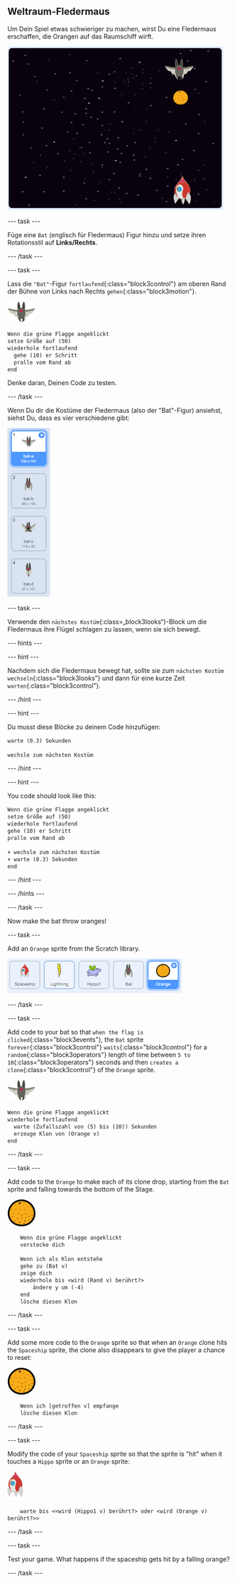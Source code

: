 ## Weltraum-Fledermaus

Um Dein Spiel etwas schwieriger zu machen, wirst Du eine Fledermaus erschaffen, die Orangen auf das Raumschiff wirft.

![eine Fledermaus wirft eine Orange auf das Raumschiff](images/bat-oranges.png)

\--- task \---

Füge eine `Bat` (englisch für Fledermaus) Figur hinzu und setze ihren Rotationsstil auf **Links/Rechts**.

\--- /task \---

\--- task \---

Lass die `"Bat"`-Figur `fortlaufend`{:class="block3control"} am oberen Rand der Bühne von Links nach Rechts `gehen`{:class="block3motion"}.

![Fledermaus Figur](images/bat-sprite.png)

```blocks3
Wenn die grüne Flagge angeklickt
setze Größe auf (50)
wiederhole fortlaufend 
  gehe (10) er Schritt
  pralle vom Rand ab
end
```

Denke daran, Deinen Code zu testen.

\--- /task \---

Wenn Du dir die Kostüme der Fledermaus (also der "Bat"-Figur) ansiehst, siehst Du, dass es vier verschiedene gibt:

![screenshot](images/invaders-bat-costume.png)

\--- task \---

Verwende den `nächstes Kostüm`{:class=„block3looks“}-Block um die Fledermaus ihre Flügel schlagen zu lassen, wenn sie sich bewegt.

\--- hints \---

\--- hint \---

Nachdem sich die Fledermaus bewegt hat, sollte sie zum `nächsten Kostüm wechseln`{:class="block3looks"} und dann für eine kurze Zeit `warten`{:class="block3control"}.

\--- /hint \---

\--- hint \---

Du musst diese Blöcke zu deinem Code hinzufügen:

```blocks3
warte (0.3) Sekunden

wechsle zum nächsten Kostüm
```

\--- /hint \---

\--- hint \---

You code should look like this:

```blocks3
Wenn die grüne Flagge angeklickt
setze Größe auf (50)
wiederhole fortlaufend 
gehe (10) er Schritt
pralle vom Rand ab
  
+ wechsle zum nächsten Kostüm
+ warte (0.3) Sekunden
end
```

\--- /hint \---

\--- /hints \---

\--- /task \---

Now make the bat throw oranges!

\--- task \---

Add an `Orange` sprite from the Scratch library.

![screenshot](images/invaders-orange.png)

\--- /task \---

\--- task \---

Add code to your bat so that `when the flag is clicked`{:class="block3events"}, the `Bat` sprite `forever`{:class="block3control"} `waits`{:class="block3control"} for a `random`{:class="block3operators"} length of time between `5 to 10`{:class="block3operators"} seconds and then `creates a clone`{:class="block3control"} of the `Orange` sprite.

![bat sprite](images/bat-sprite.png)

```blocks3
Wenn die grüne Flagge angeklickt
wiederhole fortlaufend 
  warte (Zufallszahl von (5) bis (10)) Sekunden
  erzeuge Klon von (Orange v)
end
```

\--- /task \---

\--- task \---

Add code to the `Orange` to make each of its clone drop, starting from the `Bat` sprite and falling towards the bottom of the Stage.

![orange sprite](images/orange-sprite.png)

```blocks3
    Wenn die grüne Flagge angeklickt
    verstecke dich

    Wenn ich als Klon entstehe
    gehe zu (Bat v)
    zeige dich
    wiederhole bis <wird (Rand v) berührt?> 
        ändere y um (-4)
    end
    lösche diesen Klon
```

\--- /task \---

\--- task \---

Add some more code to the `Orange` sprite so that when an `Orange` clone hits the `Spaceship` sprite, the clone also disappears to give the player a chance to reset:

![orange sprite](images/orange-sprite.png)

```blocks3
    Wenn ich [getroffen v] empfange
    lösche diesen Klon
```

\--- /task \---

\--- task \---

Modify the code of your `Spaceship` sprite so that the sprite is "hit" when it touches a `Hippo` sprite or an `Orange` sprite:

![rocket sprite](images/rocket-sprite.png)

```blocks3
    warte bis <<wird (Hippo1 v) berührt?> oder <wird (Orange v) berührt?>>
```

\--- /task \---

\--- task \---

Test your game. What happens if the spaceship gets hit by a falling orange?

\--- /task \---